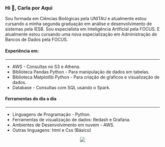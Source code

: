 <h3 align="left">Hi 👋,  Carla por Aqui</h3>

<p>Sou formada em Ciências Biológicas pela UNITAU e atualmente estou cursando a minha segunda graduação em  análise e desenvolvimento de sistemas pela IESB. Sou especialista em Inteligência Artificial pela FOCUS. E atualmente estou cursando uma nova especialização em Administração de Bancos de Dados pela FOCUS.</p>

<h4 align="left">Experiência em: </h4>

----

- AWS - Consultas no S3 e Athena.
- Biblioteca Pandas Python -  Para manipulação de dados em tabelas.
- Biblioteca Matplotlib Python - Para criação de gŕaficos e visualização de dados.
- Database - Consultas com SQL usando o Spark.

<h4 align="left">Ferramentas do dia a dia</h4>

----

- Linguagens de Programação - Python.
- Ferramentas de visualização de dados: Redash e Grafana.
- Ambientes de Desenvolvimento em nuvem - AWS.
- Outras linguagens: html e Css (Básico)

<div align = "center">
  <img src ="https://github.com/carlaallmeida/carlaallmeida/assets/102884279/8d80922c-9697-4944-9db7-0fece2b0796a" />
</div>
